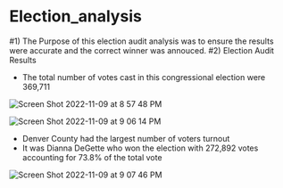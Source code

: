 # Election_analysis
#1) The Purpose of this election audit analysis was to ensure the results were accurate and the correct winner was annouced.
#2) Election Audit Results
  - The total number of votes cast in this congressional election were 369,711

![Screen Shot 2022-11-09 at 8 57 48 PM](https://user-images.githubusercontent.com/115109628/200997268-8f804c2a-5747-4b56-9c22-e5c8bbf32c67.png)
  
![Screen Shot 2022-11-09 at 9 06 14 PM](https://user-images.githubusercontent.com/115109628/200998226-c69a7fb9-2c85-46ed-a58c-23ba23418a2a.png)
  - Denver County had the largest number of voters turnout
  - It was Dianna DeGette who won the election with 272,892 votes accounting for 73.8% of the total vote

![Screen Shot 2022-11-09 at 9 07 46 PM](https://user-images.githubusercontent.com/115109628/200998512-0ccbc14b-986d-4736-8c34-bd2e3457862d.png)

